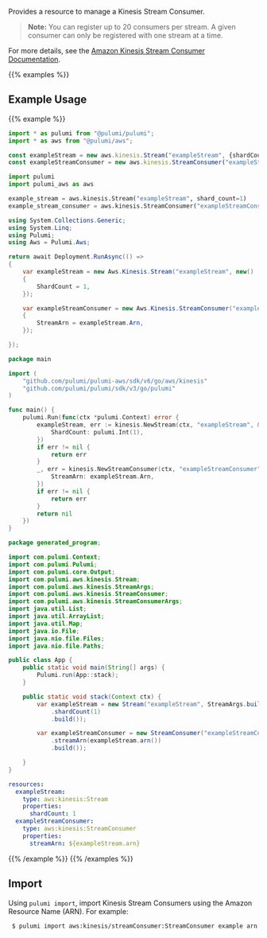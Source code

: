 Provides a resource to manage a Kinesis Stream Consumer.

> **Note:** You can register up to 20 consumers per stream. A given consumer can only be registered with one stream at a time.

For more details, see the [Amazon Kinesis Stream Consumer Documentation](https://docs.aws.amazon.com/streams/latest/dev/amazon-kinesis-consumers.html).

{{% examples %}}
## Example Usage
{{% example %}}

```typescript
import * as pulumi from "@pulumi/pulumi";
import * as aws from "@pulumi/aws";

const exampleStream = new aws.kinesis.Stream("exampleStream", {shardCount: 1});
const exampleStreamConsumer = new aws.kinesis.StreamConsumer("exampleStreamConsumer", {streamArn: exampleStream.arn});
```
```python
import pulumi
import pulumi_aws as aws

example_stream = aws.kinesis.Stream("exampleStream", shard_count=1)
example_stream_consumer = aws.kinesis.StreamConsumer("exampleStreamConsumer", stream_arn=example_stream.arn)
```
```csharp
using System.Collections.Generic;
using System.Linq;
using Pulumi;
using Aws = Pulumi.Aws;

return await Deployment.RunAsync(() => 
{
    var exampleStream = new Aws.Kinesis.Stream("exampleStream", new()
    {
        ShardCount = 1,
    });

    var exampleStreamConsumer = new Aws.Kinesis.StreamConsumer("exampleStreamConsumer", new()
    {
        StreamArn = exampleStream.Arn,
    });

});
```
```go
package main

import (
	"github.com/pulumi/pulumi-aws/sdk/v6/go/aws/kinesis"
	"github.com/pulumi/pulumi/sdk/v3/go/pulumi"
)

func main() {
	pulumi.Run(func(ctx *pulumi.Context) error {
		exampleStream, err := kinesis.NewStream(ctx, "exampleStream", &kinesis.StreamArgs{
			ShardCount: pulumi.Int(1),
		})
		if err != nil {
			return err
		}
		_, err = kinesis.NewStreamConsumer(ctx, "exampleStreamConsumer", &kinesis.StreamConsumerArgs{
			StreamArn: exampleStream.Arn,
		})
		if err != nil {
			return err
		}
		return nil
	})
}
```
```java
package generated_program;

import com.pulumi.Context;
import com.pulumi.Pulumi;
import com.pulumi.core.Output;
import com.pulumi.aws.kinesis.Stream;
import com.pulumi.aws.kinesis.StreamArgs;
import com.pulumi.aws.kinesis.StreamConsumer;
import com.pulumi.aws.kinesis.StreamConsumerArgs;
import java.util.List;
import java.util.ArrayList;
import java.util.Map;
import java.io.File;
import java.nio.file.Files;
import java.nio.file.Paths;

public class App {
    public static void main(String[] args) {
        Pulumi.run(App::stack);
    }

    public static void stack(Context ctx) {
        var exampleStream = new Stream("exampleStream", StreamArgs.builder()        
            .shardCount(1)
            .build());

        var exampleStreamConsumer = new StreamConsumer("exampleStreamConsumer", StreamConsumerArgs.builder()        
            .streamArn(exampleStream.arn())
            .build());

    }
}
```
```yaml
resources:
  exampleStream:
    type: aws:kinesis:Stream
    properties:
      shardCount: 1
  exampleStreamConsumer:
    type: aws:kinesis:StreamConsumer
    properties:
      streamArn: ${exampleStream.arn}
```
{{% /example %}}
{{% /examples %}}

## Import

Using `pulumi import`, import Kinesis Stream Consumers using the Amazon Resource Name (ARN). For example:

```sh
 $ pulumi import aws:kinesis/streamConsumer:StreamConsumer example arn:aws:kinesis:us-west-2:123456789012:stream/example/consumer/example:1616044553
```
 